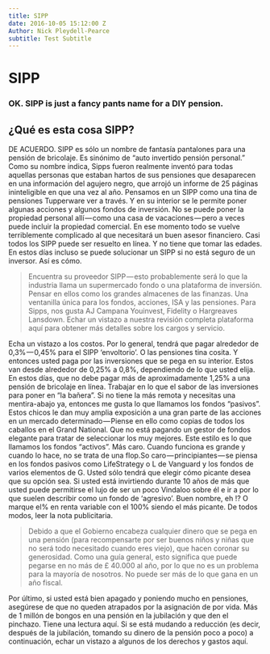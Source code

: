 ```yaml
---
title: SIPP
date: 2016-10-05 15:12:00 Z
Author: Nick Pleydell-Pearce
subtitle: Test Subtitle
---
```


# SIPP
### OK. SIPP is just a fancy pants name for a DIY pension.

## ¿Qué es esta cosa SIPP?

DE ACUERDO. SIPP es sólo un nombre de fantasía pantalones para una pensión de bricolaje. Es sinónimo de “auto invertido pensión personal.” Como su nombre indica, Sipps fueron realmente inventó para todas aquellas personas que estaban hartos de sus pensiones que desaparecen en una información del agujero negro, que arrojó un informe de 25 páginas ininteligible en que una vez al año.
Pensamos en un SIPP como una tina de pensiones Tupperware ver a través. Y en su interior se le permite poner algunas acciones y algunos fondos de inversión. No se puede poner la propiedad personal allí — como una casa de vacaciones — pero a veces puede incluir la propiedad comercial. En ese momento todo se vuelve terriblemente complicado al que necesitará un buen asesor financiero.
Casi todos los SIPP puede ser resuelto en línea. Y no tiene que tomar las edades. En estos días incluso se puede solucionar un SIPP si no está seguro de un inversor. Así es cómo.


> Encuentra su proveedor SIPP — esto probablemente será lo que la industria llama un supermercado fondo o una plataforma de inversión. Pensar en ellos como los grandes almacenes de las finanzas. Una ventanilla única para los fondos, acciones, ISA y las pensiones. Para Sipps, nos gusta AJ Campana Youinvest, Fidelity o Hargreaves Lansdown. Echar un vistazo a nuestra revisión completa plataforma aquí para obtener más detalles sobre los cargos y servicio.

Echa un vistazo a los costos. Por lo general, tendrá que pagar alrededor de 0,3% — 0,45% para el SIPP ‘envoltorio’. O las pensiones tina cosita. Y entonces usted paga por las inversiones que se pega en su interior. Estos van desde alrededor de 0,25% a 0,8%, dependiendo de lo que usted elija. En estos días, que no debe pagar más de aproximadamente 1,25% a una pensión de bricolaje en línea.
Trabajar en lo que el sabor de las inversiones para poner en “la bañera”. Si no tiene la más remota y necesitas una mentira-abajo ya, entonces me gusta lo que llamamos los fondos “pasivos”. Estos chicos le dan muy amplia exposición a una gran parte de las acciones en un mercado determinado — Piense en ello como copias de todos los caballos en el Grand National. Que no está pagando un gestor de fondos elegante para tratar de seleccionar los muy mejores. Este estilo es lo que llamamos los fondos “activos”. Más caro. Cuando funciona es grande y cuando lo hace, no se trata de una flop.So caro — principiantes — se piensa en los fondos pasivos como LifeStrategy o L de Vanguard y los fondos de varios elementos de G. Usted sólo tendrá que elegir cómo picante desea que su opción sea. Si usted está invirtiendo durante 10 años de más que usted puede permitirse el lujo de ser un poco Vindaloo sobre él e ir a por lo que suelen describir como un fondo de ‘agresivo’. Buen nombre, eh !? O marque el% en renta variable con el 100% siendo el más picante. De todos modos, leer la nota publicitaria.

> Debido a que el Gobierno encabeza cualquier dinero que se pega en una pensión (para recompensarte por ser buenos niños y niñas que no será todo necesitado cuando eres viejo), que hacen coronar su generosidad. Como una guía general, esto significa que puede pegarse en no más de £ 40.000 al año, por lo que no es un problema para la mayoría de nosotros. No puede ser más de lo que gana en un año fiscal.

Por último, si usted está bien apagado y poniendo mucho en pensiones, asegúrese de que no queden atrapados por la asignación de por vida. Más de 1 millón de bongos en una pensión en la jubilación y que den el pinchazo. Tiene una lectura aquí.
Si se está mudando a reducción (es decir, después de la jubilación, tomando su dinero de la pensión poco a poco) a continuación, echar un vistazo a algunos de los derechos y gastos aquí.